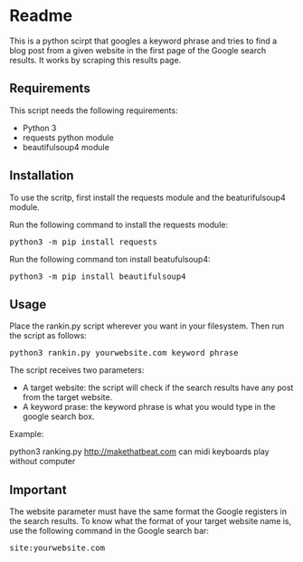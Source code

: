# Readme

This is a python scirpt that googles a keyword phrase and tries to find a blog post from a given website in the first page of the Google search results. It works by scraping this results page.

<h2>Requirements</h2>

This script needs the following requirements:

* Python 3
* requests python module
* beautifulsoup4 module

<h2>Installation</h2>

To use the scritp, first install the requests module and the beaturifulsoup4 module.

Run the following command to install the requests module:

<pre>python3 -m pip install requests</pre>

Run the following command ton install beatufulsoup4:

<pre>python3 -m pip install beautifulsoup4</pre>

<h2>Usage</h2>

Place the rankin.py script wherever you want in your filesystem. Then run the script as follows:

<pre>python3 rankin.py yourwebsite.com keyword phrase</pre>

The script receives two parameters:

* A target website: the script will check if the search results have any post from the target website.
* A keyword prase: the keyword phrase is what you would type in the google search box.

Example:

python3 ranking.py http://makethatbeat.com can midi keyboards play without computer

<h2>Important</h2>

The website parameter must have the same format the Google registers in the search results. To know what the format of your target website name is, use the following command in the Google search bar:

<pre>site:yourwebsite.com</pre>
